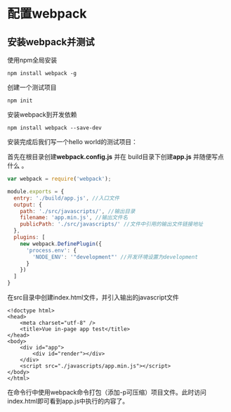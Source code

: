 # 配置webpack

## 安装webpack并测试

使用npm全局安装

```
npm install webpack -g
```

创建一个测试项目

```
npm init
```

安装webpack到开发依赖

```
npm install webpack --save-dev
```

安装完成后我们写一个hello world的测试项目：

首先在根目录创建**webpack.config.js** 并在 build目录下创建**app.js** 并随便写点什么 。

```js
var webpack = require('webpack');

module.exports = {
  entry: './build/app.js', //入口文件
  output: {
    path: './src/javascripts/', //输出目录
    filename: 'app.min.js', //输出文件名
    publicPath: './src/javascripts/' //文件中引用的输出文件链接地址
  },
  plugins: [
    new webpack.DefinePlugin({
      'process.env': {
        'NODE_ENV': '"development"' //开发环境设置为development
      }
    })
  ]
}
```

在src目录中创建index.html文件，并引入输出的javascript文件

```
<!doctype html>
<head>
    <meta charset="utf-8" />
    <title>Vue in-page app test</title>
</head>
<body>
    <div id="app">
        <div id="render"></div>
    </div>
    <script src="./javascripts/app.min.js"></script>
</body>
</html>
```

在命令行中使用webpack命令打包（添加-p可压缩）项目文件。此时访问index.html即可看到app.js中执行的内容了。

